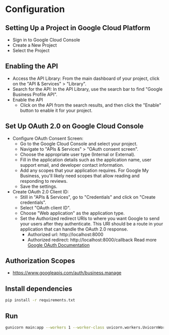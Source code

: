 # Configuration
## Setting Up a Project in Google Cloud Platform
- Sign in to Google Cloud Console
- Create a New Project
- Select the Project

## Enabling the API
- Access the API Library: From the main dashboard of your project, click on the "API & Services" > "Library".
- Search for the API: In the API Library, use the search bar to find "Google Business Profile API".
- Enable the API
  - Click on the API from the search results, and then click the "Enable" button to enable it for your project.

## Set Up OAuth 2.0 on Google Cloud Console
- Configure OAuth Consent Screen:
  - Go to the Google Cloud Console and select your project.
  - Navigate to "APIs & Services" > "OAuth consent screen".
  - Choose the appropriate user type (Internal or External).
  - Fill in the application details such as the application name, user support email, and developer contact information.
  - Add any scopes that your application requires. For Google My Business, you'll likely need scopes that allow reading and responding to reviews.
  - Save the settings.
- Create OAuth 2.0 Client ID:
  - Still in "APIs & Services", go to "Credentials" and click on "Create credentials".
  - Select "OAuth client ID".
  - Choose "Web application" as the application type.
  - Set the Authorized redirect URIs to where you want Google to send your users after they authenticate. This URI should be a route in your application that can handle the OAuth 2.0 response.
    - Authorized url: http://localhost:8000
    - Authorized redirect: http://localhost:8000/callback
Read more [Google OAuth Documentation](https://developers.google.com/my-business/content/implement-oauth)

## Authorization Scopes
  - https://www.googleapis.com/auth/business.manage

## Install dependencies
```sh
pip install -r requirements.txt
```

## Run
```sh
gunicorn main:app --workers 1 --worker-class uvicorn.workers.UvicornWorker
```
